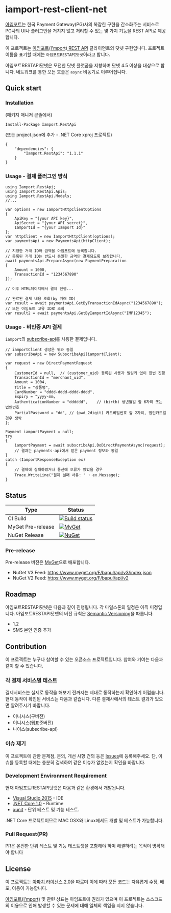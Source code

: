 # iamport-rest-client-net
[아임포트](http://www.iamport.kr/)는 한국 Payment Gateway(PG)사의 복잡한 구현을 간소화주는 서비스로 PG사의 UI나 플러그인을 거치지 않고 처리할 수 있는 몇 가지 기능을 REST API로 제공합니다.

이 프로젝트는 [아임포트(I'mport) REST API](https://api.iamport.kr/) 클라이언트의 닷넷 구현입니다. 프로젝트 이름을 표기할 때에는 `아임포트RESTAPI닷넷`이라고 합니다.

아임포트RESTAPI닷넷은 모던한 닷넷 플랫폼을 지향하며 닷넷 4.5 이상을 대상으로 합니다. 네트워크를 통한 모든 호출은 `async` 비동기로 이루어집니다.


## Quick start

### Installation

(패키지 매니저 콘솔에서)
```
Install-Package Iamport.RestApi
```

(또는 project.json에 추가 - .NET Core xproj 프로젝트)
```
{
    "dependencies": {
        "Iamport.RestApi": "1.1.1"
    }
}
```

### Usage - 결제 플러그인 방식

```CSharp
using Iamport.RestApi;
using Iamport.RestApi.Apis;
using Iamport.RestApi.Models;
//...

var options = new IamportHttpClientOptions
{
    ApiKey = "{your API key}",
    ApiSecret = "{your API secret}",
    IamportId = "{your Iamport Id}"
};
var httpClient = new IamportHttpClient(options);
var paymentsApi = new PaymentsApi(httpClient);

// 지정한 거래 ID와 금액을 아임포트에 등록합니다.
// 등록된 거래 ID는 반드시 동일한 금액만 결제되도록 보장합니다.
await paymentsApi.PrepareAsync(new PaymentPreparation
{
    Amount = 1000,
    TransactionId = "1234567890"
});

// 이후 HTML페이지에서 결제 진행...

// 완료된 결제 내용 조회(by 거래 ID)
var result = await paymentsApi.GetByTransactionIdAsync("1234567890");
// 또는 아임포트 고유 ID로 조회
var result2 = await paymentsApi.GetByIamportIdAsync("IMP12345");
```

### Usage - 비인증 API 결제

`iamport`의 [subscribe-api](http://api.iamport.kr/#!/subscribe/onetime)를 사용한 결제입니다.

```
// iamportClient 생성은 위와 동일
var subscribeApi = new SubscribeApi(iamportClient);

var request = new DirectPaymentRequest
{
    CustomerId = null,  // (customer_uid) 등록된 사용자 빌링키 없이 한번 진행
    TransactionId = "merchant_uid",
    Amount = 1004,
    Title = "상품명",
    CardNumber = "dddd-dddd-dddd-dddd",
    Expiry = "yyyy-mm,
    AuthenticationNumber = "dddddd",    // (birth) 생년월일 앞 6자리 또는 법인번호
    PartialPassword = "dd", // (pwd_2digit) 카드비밀번호 앞 2자리, 법인카드일 경우 생략
};

Payment iamportPayment = null;
try
{
    iamportPayment = await subscribeApi.DoDirectPaymentAsync(request);
    // 결과는 payments-api에서 얻은 payment 정보와 동일
}
catch (IamportResponseException ex)
{
    // 결제에 실패하였거나 통신에 오류가 있었을 경우
    Trace.WriteLine("결제 실패 사유: " + ex.Message);
}
```


## Status

|Type|Status|
|---|---|
| CI Build | [![Build status](https://ci.appveyor.com/api/projects/status/icygwugodo4jalcs?svg=true)](https://ci.appveyor.com/project/gongdo/iamport-rest-client-net)
| MyGet Pre-release | [![MyGet](https://img.shields.io/myget/bapul/v/Iamport.RestApi.svg)](https://www.myget.org/feed/bapul/package/nuget/Iamport.RestApi)
| NuGet Release | [![NuGet](https://img.shields.io/nuget/v/Iamport.RestApi.svg)](https://www.nuget.org/packages/Iamport.RestApi/)

### Pre-release
Pre-release 버전은 [MyGet](https://www.myget.org)으로 배포합니다.

- NuGet V3 Feed: https://www.myget.org/F/bapul/api/v3/index.json
- NuGet V2 Feed: https://www.myget.org/F/bapul/api/v2

## Roadmap
아임포트RESTAPI닷넷은 다음과 같이 진행됩니다. 각 마일스톤의 일정은 아직 미정입니다.
아임포트RESTAPI닷넷의 버전 규칙은 [Semantic Versioning](http://semver.org/)을 따릅니다.

* 1.2
 * SMS 본인 인증 추가

## Contribution
이 프로젝트는 누구나 참여할 수 있는 오픈소스 프로젝트입니다. 참여와 기여는 다음과 같이 할 수 있습니다.

### 각 결제 서비스별 테스트
결제서비스는 실제로 동작을 해보기 전까지는 제대로 동작하는지 확인하기 어렵습니다. 현재 동작이 확인된 서비스는 다음과 같습니다. 다른 결제사에서의 테스트 결과가 있으면 알려주시기 바랍니다.

- 이니시스(구버전)
- 이니시스(웹표준버전)
- 나이스(subscribe-api)

### 이슈 제기
이 프로젝트에 관한 문제점, 문의, 개선 사항 건의 등은 [Issues](https://github.com/gongdo/iamport-rest-client-net/issues)에 등록해주세요. 단, 이슈를 등록할 때에는 충분히 검색하여 같은 이슈가 없었는지 확인을 바랍니다.

### Development Environment Requirement
현재 아임포트RESTAPI닷넷은 다음과 같은 환경에서 개발됩니다.
- [Visual Studio 2015](https://www.visualstudio.com/en-us/downloads/download-visual-studio-vs.aspx) - IDE
- [.NET Core 1.0](https://www.microsoft.com/net/core#windows) - Runtime
- [xunit](https://xunit.github.io) - 단위 테스트 및 기능 테스트.
 
.NET Core 프로젝트이므로 MAC OSX와 Linux에서도 개발 및 테스트가 가능합니다.

### Pull Request(PR)
PR은 온전한 단위 테스트 및 기능 테스트셋을 포함해야 하며 해결하려는 목적이 명확해야 합니다

## License
이 프로젝트는 [아파치 라이선스 2.0](https://github.com/gongdo/iamport-rest-client-net/blob/master/LICENSE)을 따르며 이에 따라 모든 코드는 자유롭게 수정, 배포, 이용이 가능합니다.

[아임포트(I'mport)](http://www.iamport.kr/) 및 관련 상표는 아임포트에 권리가 있으며 이 프로젝트는 소스코드의 이용으로 인해 발생할 수 있는 문제에 대해 일체의 책임을 지지 않습니다.
